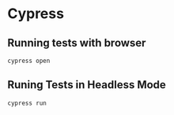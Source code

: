 # Cypress

## Running tests with browser

`cypress open`

## Runing Tests in Headless Mode

`cypress run`
